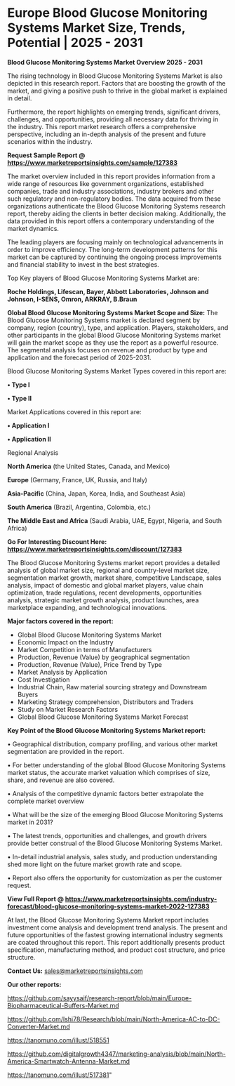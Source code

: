 # Europe Blood Glucose Monitoring Systems Market Size, Trends, Potential | 2025 - 2031

<Strong> Blood Glucose Monitoring Systems Market Overview 2025 - 2031</strong>

The rising technology in Blood Glucose Monitoring Systems Market is also depicted in this research report. Factors that are boosting the growth of the market, and giving a positive push to thrive in the global market is explained in detail.

Furthermore, the report highlights on emerging trends, significant drivers, challenges, and opportunities, providing all necessary data for thriving in the industry. This report market research offers a comprehensive perspective, including an in-depth analysis of the present and future scenarios within the industry.

<strong>Request Sample Report @ <a href=https://www.marketreportsinsights.com/sample/127383>https://www.marketreportsinsights.com/sample/127383</a></strong>

The market overview included in this report provides information from a wide range of resources like government organizations, established companies, trade and industry associations, industry brokers and other such regulatory and non-regulatory bodies. The data acquired from these organizations authenticate the Blood Glucose Monitoring Systems research report, thereby aiding the clients in better decision making. Additionally, the data provided in this report offers a contemporary understanding of the market dynamics.

The leading players are focusing mainly on technological advancements in order to improve efficiency. The long-term development patterns for this market can be captured by continuing the ongoing process improvements and financial stability to invest in the best strategies.

Top Key players of Blood Glucose Monitoring Systems Market are:

<strong>Roche Holdings, Lifescan, Bayer, Abbott Laboratories, Johnson and Johnson, I-SENS, Omron, ARKRAY, B.Braun</strong>

<strong><b>Global Blood Glucose Monitoring Systems Market Scope and Size:</b></strong>
The Blood Glucose Monitoring Systems market is declared segment by company, region (country), type, and application. Players, stakeholders, and other participants in the global Blood Glucose Monitoring Systems market will gain the market scope as they use the report as a powerful resource. The segmental analysis focuses on revenue and product by type and application and the forecast period of 2025-2031.

Blood Glucose Monitoring Systems Market Types covered in this report are:

<strong>• Type I

• Type II</strong>

Market Applications covered in this report are:

<strong>• Application I

• Application II</strong> 

Regional Analysis

<strong>North America</strong> (the United States, Canada, and Mexico)

<strong>Europe</strong> (Germany, France, UK, Russia, and Italy)

<strong>Asia-Pacific</strong> (China, Japan, Korea, India, and Southeast Asia)

<strong>South America</strong> (Brazil, Argentina, Colombia, etc.)

<strong>The Middle East and Africa</strong> (Saudi Arabia, UAE, Egypt, Nigeria, and South Africa)

<strong>Go For Interesting Discount Here: <a href=https://www.marketreportsinsights.com/discount/127383>https://www.marketreportsinsights.com/discount/127383</a></strong>

The Blood Glucose Monitoring Systems market report provides a detailed analysis of global market size, regional and country-level market size, segmentation market growth, market share, competitive Landscape, sales analysis, impact of domestic and global market players, value chain optimization, trade regulations, recent developments, opportunities analysis, strategic market growth analysis, product launches, area marketplace expanding, and technological innovations.

<strong><b>Major factors covered in the report:</b></strong>
<ul>
  <li>Global Blood Glucose Monitoring Systems Market </li>
  <li>Economic Impact on the Industry</li>
  <li>Market Competition in terms of Manufacturers</li>
  <li>Production, Revenue (Value) by geographical segmentation</li>
  <li>Production, Revenue (Value), Price Trend by Type</li>
  <li>Market Analysis by Application</li>
  <li>Cost Investigation</li>
  <li>Industrial Chain, Raw material sourcing strategy and Downstream Buyers</li>
  <li>Marketing Strategy comprehension, Distributors and Traders</li>
  <li>Study on Market Research Factors</li>
  <li>Global Blood Glucose Monitoring Systems Market Forecast</li>
</ul>

<strong><b>Key Point of the Blood Glucose Monitoring Systems Market report:</b></strong>

• Geographical distribution, company profiling, and various other market segmentation are provided in the report.

• For better understanding of the global Blood Glucose Monitoring Systems market status, the accurate market valuation which comprises of size, share, and revenue are also covered.

• Analysis of the competitive dynamic factors better extrapolate the complete market overview

• What will be the size of the emerging Blood Glucose Monitoring Systems market in 2031?

• The latest trends, opportunities and challenges, and growth drivers provide better construal of the Blood Glucose Monitoring Systems Market.

• In-detail industrial analysis, sales study, and production understanding shed more light on the future market growth rate and scope.

• Report also offers the opportunity for customization as per the customer request.

<strong><b>View Full Report @ <a href=https://www.marketreportsinsights.com/industry-forecast/blood-glucose-monitoring-systems-market-2022-127383>https://www.marketreportsinsights.com/industry-forecast/blood-glucose-monitoring-systems-market-2022-127383</a></b></strong>


At last, the Blood Glucose Monitoring Systems Market report includes investment come analysis and development trend analysis. The present and future opportunities of the fastest growing international industry segments are coated throughout this report. This report additionally presents product specification, manufacturing method, and product cost structure, and price structure.

<strong>Contact Us:</strong>
sales@marketreportsinsights.com

<strong>Our other reports:</strong>

<a href=https://github.com/sayysaif/research-report/blob/main/Europe-Biopharmaceutical-Buffers-Market.md>https://github.com/sayysaif/research-report/blob/main/Europe-Biopharmaceutical-Buffers-Market.md</a>

<a href=https://github.com/Ishi78/Research/blob/main/North-America-AC-to-DC-Converter-Market.md>https://github.com/Ishi78/Research/blob/main/North-America-AC-to-DC-Converter-Market.md</a>

<a href=https://tanomuno.com/illust/518551>https://tanomuno.com/illust/518551</a>

<a href=https://github.com/digitalgrowth4347/marketing-analysis/blob/main/North-America-Smartwatch-Antenna-Market.md>https://github.com/digitalgrowth4347/marketing-analysis/blob/main/North-America-Smartwatch-Antenna-Market.md</a>

<a href=https://tanomuno.com/illust/517381>https://tanomuno.com/illust/517381</a>"
